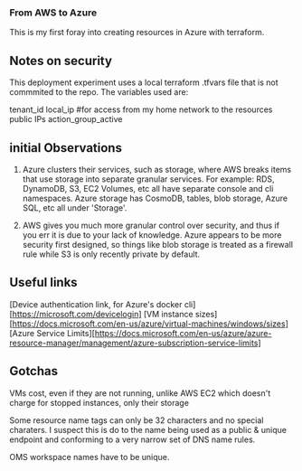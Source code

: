 ### From AWS to Azure

This is my first foray into creating resources in Azure with terraform.

## Notes on security
This deployment experiment uses a local terraform .tfvars file that is not commmited to the repo.
The variables used are:
 
 tenant_id
 local_ip  #for access from my home network to the resources public IPs
 action_group_active

## initial Observations
1. Azure clusters their services, such as storage, where AWS breaks items that use storage into separate granular services.
For example: RDS, DynamoDB, S3, EC2 Volumes, etc all have separate console and cli namespaces. Azure storage has CosmoDB, tables, blob storage, Azure SQL, etc all under 'Storage'.

2. AWS gives you much more granular control over security, and thus if you err it is due to your lack of knowledge. Azure appears to be more security first designed, so things like blob storage is treated as a firewall rule while S3 is only recently private by default.



## Useful links
 [Device authentication link, for Azure's docker cli][https://microsoft.com/devicelogin]
 [VM instance sizes][https://docs.microsoft.com/en-us/azure/virtual-machines/windows/sizes]
 [Azure Service Limits][https://docs.microsoft.com/en-us/azure/azure-resource-manager/management/azure-subscription-service-limits]
 
 ## Gotchas
 VMs cost, even if they are not running, unlike AWS EC2 which doesn't charge for stopped instances, only their storage
 
 Some resource name tags can only be 32 characters and no special charaters. I suspect this is do to the name being used as a public & unique endpoint and conforming to a very narrow set of DNS name rules.
 
 OMS workspace names have to be unique.